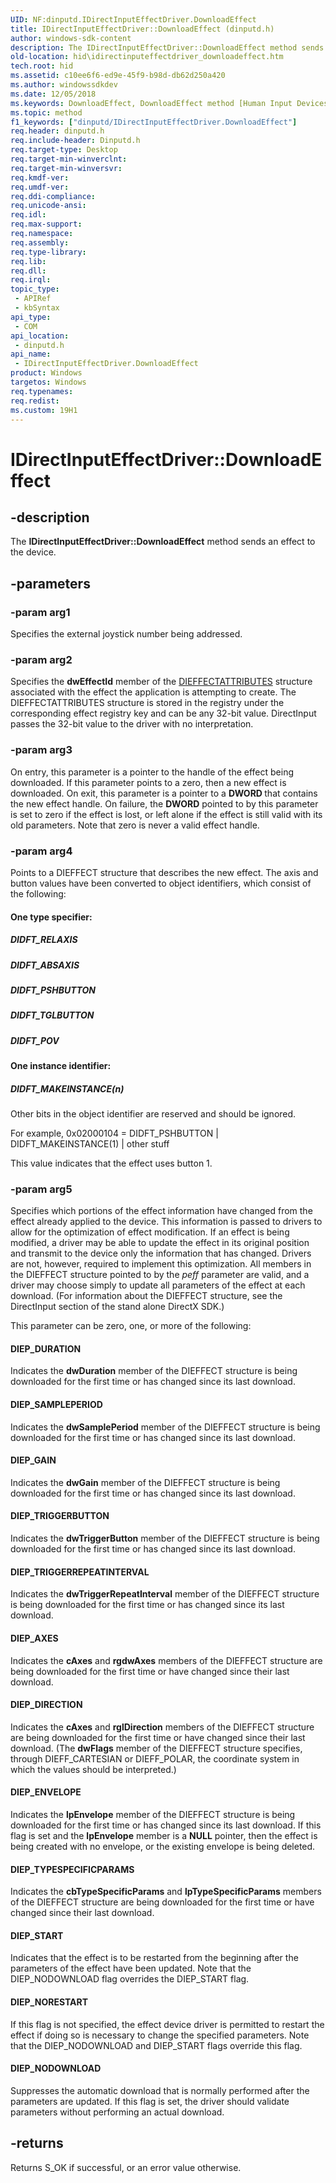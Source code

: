 ```yaml
---
UID: NF:dinputd.IDirectInputEffectDriver.DownloadEffect
title: IDirectInputEffectDriver::DownloadEffect (dinputd.h)
author: windows-sdk-content
description: The IDirectInputEffectDriver::DownloadEffect method sends an effect to the device.
old-location: hid\idirectinputeffectdriver_downloadeffect.htm
tech.root: hid
ms.assetid: c10ee6f6-ed9e-45f9-b98d-db62d250a420
ms.author: windowssdkdev
ms.date: 12/05/2018
ms.keywords: DownloadEffect, DownloadEffect method [Human Input Devices], DownloadEffect method [Human Input Devices],IDirectInputEffectDriver interface, IDirectInputEffectDriver interface [Human Input Devices],DownloadEffect method, IDirectInputEffectDriver.DownloadEffect, IDirectInputEffectDriver::DownloadEffect, di_ref_6f931ad9-9a30-45a6-aae5-0b10b1e4e4a7.xml, dinputd/IDirectInputEffectDriver::DownloadEffect, hid.idirectinputeffectdriver_downloadeffect
ms.topic: method
f1_keywords: ["dinputd/IDirectInputEffectDriver.DownloadEffect"]
req.header: dinputd.h
req.include-header: Dinputd.h
req.target-type: Desktop
req.target-min-winverclnt: 
req.target-min-winversvr: 
req.kmdf-ver: 
req.umdf-ver: 
req.ddi-compliance: 
req.unicode-ansi: 
req.idl: 
req.max-support: 
req.namespace: 
req.assembly: 
req.type-library: 
req.lib: 
req.dll: 
req.irql: 
topic_type:
 - APIRef
 - kbSyntax
api_type:
 - COM
api_location:
 - dinputd.h
api_name:
 - IDirectInputEffectDriver.DownloadEffect
product: Windows
targetos: Windows
req.typenames: 
req.redist: 
ms.custom: 19H1
---
```


# IDirectInputEffectDriver::DownloadEffect


## -description


The <b>IDirectInputEffectDriver::DownloadEffect</b> method sends an effect to the device. 


## -parameters




### -param arg1

Specifies the external joystick number being addressed. 


### -param arg2

Specifies the <b>dwEffectId</b> member of the <a href="https://docs.microsoft.com/windows/desktop/api/dinputd/ns-dinputd-dieffectattributes">DIEFFECTATTRIBUTES</a> structure associated with the effect the application is attempting to create. The DIEFFECTATTRIBUTES structure is stored in the registry under the corresponding effect registry key and can be any 32-bit value. DirectInput passes the 32-bit value to the driver with no interpretation. 


### -param arg3

On entry, this parameter is a pointer to the handle of the effect being downloaded. If this parameter points to a zero, then a new effect is downloaded. On exit, this parameter is a pointer to a <b>DWORD </b>that contains the new effect handle. On failure, the <b>DWORD</b> pointed to by this parameter is set to zero if the effect is lost, or left alone if the effect is still valid with its old parameters. Note that zero is never a valid effect handle. 


### -param arg4

Points to a DIEFFECT structure that describes the new effect. The axis and button values have been converted to object identifiers, which consist of the following: 





#### One type specifier:



##### DIDFT_RELAXIS



##### DIDFT_ABSAXIS



##### DIDFT_PSHBUTTON



##### DIDFT_TGLBUTTON



##### DIDFT_POV



#### One instance identifier:



##### DIDFT_MAKEINSTANCE(n)

Other bits in the object identifier are reserved and should be ignored. 

For example, 0x02000104 = DIDFT_PSHBUTTON | DIDFT_MAKEINSTANCE(1) | other stuff 

This value indicates that the effect uses button 1. 


### -param arg5

Specifies which portions of the effect information have changed from the effect already applied to the device. This information is passed to drivers to allow for the optimization of effect modification. If an effect is being modified, a driver may be able to update the effect in its original position and transmit to the device only the information that has changed. Drivers are not, however, required to implement this optimization. All members in the DIEFFECT structure pointed to by the <i>peff</i> parameter are valid, and a driver may choose simply to update all parameters of the effect at each download. (For information about the DIEFFECT structure, see the DirectInput section of the stand alone DirectX SDK.) 

This parameter can be zero, one, or more of the following: 





#### DIEP_DURATION

Indicates the <b>dwDuration</b> member of the DIEFFECT structure is being downloaded for the first time or has changed since its last download. 



#### DIEP_SAMPLEPERIOD

Indicates the <b>dwSamplePeriod</b> member of the DIEFFECT structure is being downloaded for the first time or has changed since its last download. 



#### DIEP_GAIN

Indicates the <b>dwGain</b> member of the DIEFFECT structure is being downloaded for the first time or has changed since its last download. 



#### DIEP_TRIGGERBUTTON

Indicates the <b>dwTriggerButton</b> member of the DIEFFECT structure is being downloaded for the first time or has changed since its last download. 



#### DIEP_TRIGGERREPEATINTERVAL

Indicates the <b>dwTriggerRepeatInterval</b> member of the DIEFFECT structure is being downloaded for the first time or has changed since its last download. 



#### DIEP_AXES

Indicates the <b>cAxes</b> and <b>rgdwAxes</b> members of the DIEFFECT structure are being downloaded for the first time or have changed since their last download. 



#### DIEP_DIRECTION

Indicates the <b>cAxes</b> and <b>rglDirection</b> members of the DIEFFECT structure are being downloaded for the first time or have changed since their last download. (The <b>dwFlags</b> member of the DIEFFECT structure specifies, through DIEFF_CARTESIAN or DIEFF_POLAR, the coordinate system in which the values should be interpreted.) 



#### DIEP_ENVELOPE

Indicates the <b>lpEnvelope</b> member of the DIEFFECT structure is being downloaded for the first time or has changed since its last download. If this flag is set and the <b>lpEnvelope</b> member is a <b>NULL</b> pointer, then the effect is being created with no envelope, or the existing envelope is being deleted. 



#### DIEP_TYPESPECIFICPARAMS

Indicates the <b>cbTypeSpecificParams</b> and <b>lpTypeSpecificParams</b> members of the DIEFFECT structure are being downloaded for the first time or have changed since their last download. 



#### DIEP_START

Indicates that the effect is to be restarted from the beginning after the parameters of the effect have been updated. Note that the DIEP_NODOWNLOAD flag overrides the DIEP_START flag. 



#### DIEP_NORESTART

If this flag is not specified, the effect device driver is permitted to restart the effect if doing so is necessary to change the specified parameters. Note that the DIEP_NODOWNLOAD and DIEP_START flags override this flag. 



#### DIEP_NODOWNLOAD

Suppresses the automatic download that is normally performed after the parameters are updated. If this flag is set, the driver should validate parameters without performing an actual download. 


## -returns



Returns S_OK if successful, or an error value otherwise. 



